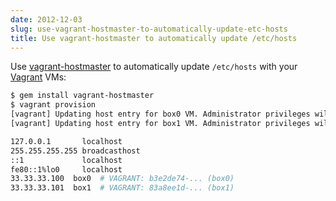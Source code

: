 ```yaml
---
date: 2012-12-03
slug: use-vagrant-hostmaster-to-automatically-update-etc-hosts
title: Use vagrant-hostmaster to automatically update /etc/hosts
---
```


Use [vagrant-hostmaster](https://github.com/mosaicxm/vagrant-hostmaster) to automatically update `/etc/hosts`
with your [Vagrant](http://vagrantup.com) VMs:

```sh
$ gem install vagrant-hostmaster
$ vagrant provision
[vagrant] Updating host entry for box0 VM. Administrator privileges will be required…
[vagrant] Updating host entry for box1 VM. Administrator privileges will be required...
```

```sh
127.0.0.1       localhost
255.255.255.255 broadcasthost
::1             localhost 
fe80::1%lo0     localhost
33.33.33.100  box0  # VAGRANT: b3e2de74-... (box0)
33.33.33.101  box1  # VAGRANT: 83a8ee1d-... (box1)
```
